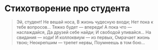 Стихотворение про студента
 =========================
>Эй, студент!
 Не вешай носа,
 В жизнь чудесную входи;
 Нет пока к тебе вопросов…
 Тяжко будет — впереди!
 А  пока что — наслаждайся,
 Да друзей себе найди;
 И свободой упивайся…
 На свидания — ходи!
 И  коллоквиум — из первых,
 Омрачает жизнь твою;
 Неокрепшим — трепет нервы,
> Поумнеешь в том бою…
